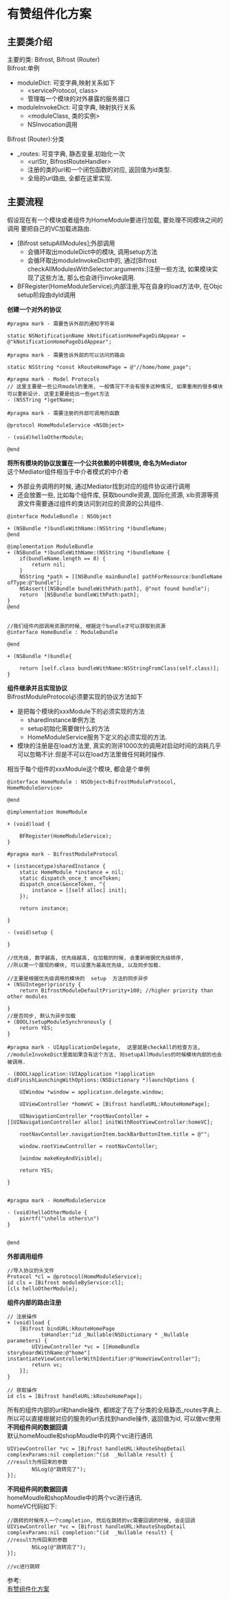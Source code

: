 # 有赞组件化方案
## 主要类介绍
主要的类: Bifrost, Bifrost (Router)  
Bifrost:单例  
- moduleDict: 可变字典,映射关系如下
    - <serviceProtocol, class>
    - 管理每一个模块的对外暴露的服务接口
- moduleInvokeDict: 可变字典, 映射执行关系
    - <moduleClass, 类的实例>
    - NSInvocation调用
    
Bifrost (Router):分类  
- _routes: 可变字典, 静态变量.初始化一次  
    - <urlStr, BifrostRouteHandler>
    - 注册的类的url和一个闭包函数的对应, 返回值为id类型.
    - 全局的url路由, 全都在这里实现.

## 主要流程
假设现在有一个模块或者组件为HomeModule要进行加载, 要处理不同模块之间的调用 
要把自己的VC加载进路由.
- [Bifrost setupAllModules];外部调用
    - 会循环取出moduleDict中的模块, 调用setup方法
    - 会循环取出moduleInvokeDict中的, 通过[Bifrost checkAllModulesWithSelector:arguments:]注册一些方法, 如果模块实现了这些方法, 那么也会进行invoke调用.
- BFRegister(HomeModuleService);内部注册,写在自身的load方法中, 在Objc setup阶段由dyld调用

**创建一个对外的协议**  
``` 
#pragma mark - 需要告诉外部的通知字符串

static NSNotificationName kNotificationHomePageDidAppear = @"kNotificationHomePageDidAppear";

#pragma mark - 需要告诉外部的可以访问的路由

static NSString *const kRouteHomePage = @"//home/home_page";

#pragma mark - Model Protocols
// 这里主要是一些公共model的重用, 一般情况下不会有很多这种情况, 如果重用的很多模块可以重新设计. 这里主要是给出一些get方法
- (NSSTring *)getName;

#pragma mark - 需要注册的外部可调用的函数

@protocol HomeModuleService <NSObject>

- (void)helloOtherModule;

@end
```
**将所有模块的协议放置在一个公共依赖的中转模块, 命名为Mediator**  
这个Mediator组件相当于中介者模式的中介者  
- 外部业务调用的时候, 通过Mediator找到对应的组件协议进行调用
- 还会放置一些, 比如每个组件库, 获取boundle资源, 国际化资源, xib资源等资源文件需要通过组件的类访问到对应的资源的公共组件.

``` 
@interface ModuleBundle : NSObject

+ (NSBundle *)bundleWithName:(NSString *)bundleName;
@end

@implementation ModuleBundle
+ (NSBundle *)bundleWithName:(NSString *)bundleName {
    if(bundleName.length == 0) {
        return nil;
    }
    NSString *path = [[NSBundle mainBundle] pathForResource:bundleName ofType:@"bundle"];
    NSAssert([NSBundle bundleWithPath:path], @"not found bundle");
    return  [NSBundle bundleWithPath:path];
}
@end


//我们组件内部调用资源的时候, 根据这个bundle才可以获取到资源
@interface HomeBundle : ModuleBundle

@end

+ (NSBundle *)bundle{

    return [self.class bundleWithName:NSStringFromClass(self.class)];
}
```
**组件继承并且实现协议**  
BifrostModuleProtocol必须要实现的协议方法如下  
- 是把每个模块的xxxModule下的必须实现的方法
    - sharedInstance单例方法
    - setup初始化需要做什么的方法
    - HomeModuleService服务下定义的必须实现的方法.
- 模块的注册是在load方法里, 真实的测评1000次的调用对启动时间的消耗几乎可以忽略不计.但是不可以在load方法里做任何耗时操作.  

相当于每个组件的xxxModule这个模块, 都会是个单例  
``` 
@interface HomeModule : NSObject<BifrostModuleProtocol, HomeModuleService>

@end

@implementation HomeModule

+ (void)load {

    BFRegister(HomeModuleService);
}

#pragma mark - BifrostModuleProtocol

+ (instancetype)sharedInstance {
    static HomeModule *instance = nil;
    static dispatch_once_t onceToken;
    dispatch_once(&onceToken, ^{
        instance = [[self alloc] init];
    });

    return instance;

}

- (void)setup {

}

//优先级, 数字越高, 优先级越高, 在加载的时候, 会重新根据优先级排序, 
//所以第一个展现的模块, 可以设置为最高优先级, 以及同步加载.

//主要是根据优先级调用的模块的  setup  方法的同步异步
+ (NSUInteger)priority {
    return BifrostModuleDefaultPriority+100; //higher priority than other modules

}
//是否同步, 默认为异步加载
+ (BOOL)setupModuleSynchronously {
    return YES;
}

#pragma mark - UIApplicationDelegate,  这里就是checkAll的检查方法,  
//moduleInvokeDict里面如果含有这个方法, 则setupAllModules的时候模块内部的也会被调用.

- (BOOL)application:(UIApplication *)application didFinishLaunchingWithOptions:(NSDictionary *)launchOptions {

    UIWindow *window = application.delegate.window;

    UIViewController *homeVC = [Bifrost handleURL:kRouteHomePage];

    UINavigationController *rootNavContoller = [[UINavigationController alloc] initWithRootViewController:homeVC];

    rootNavContoller.navigationItem.backBarButtonItem.title = @"";

    window.rootViewController = rootNavContoller;

    [window makeKeyAndVisible];

    return YES;

}


#pragma mark - HomeModuleService

- (void)helloOtherModule {
    pinrtf("\nhello others\n")
}


@end
```
**外部调用组件**  
``` 
//导入协议的头文件
Protocol *cl = @protocol(HomeModuleService);
id cls = [Bifrost moduleByService:cl];
[cls helloOtherModule];
```
**组件内部的路由注册**  
``` 
// 注册操作
+ (void)load {
    [Bifrost bindURL:kRouteHomePage
           toHandler:^id _Nullable(NSDictionary * _Nullable parameters) {
        UIViewController *vc = [[HomeBundle storyboardWithName:@"home"] instantiateViewControllerWithIdentifier:@"HomeViewController"];
        return vc;
    }];
}
```
``` 
// 获取操作
id cls = [Bifrost handleURL:kRouteHomePage];
```
所有的组件内部的url和handle操作, 都绑定了在了分类的全局静态_routes字典上. 所以可以直接根据对应的服务的url去找到handle操作, 返回值为id, 可以做vc使用  
**不同组件间的数据回调**  
默认homeMoudle和shopMoudle中的两个vc进行通讯  
``` 
UIViewController *vc = [Bifrost handleURL:kRouteShopDetail complexParams:nil completion:^(id  _Nullable result) {
//result为传回来的参数
        NSLog(@"跳转完了");
}];
```
**不同组件间的数据回调**  
homeMoudle和shopMoudle中的两个vc进行通讯.  
homeVC代码如下:  
``` 
//跳转的时候传入一个completion, 然后在跳转的vc需要回调的时候, 会走回调
UIViewController *vc = [Bifrost handleURL:kRouteShopDetail complexParams:nil completion:^(id  _Nullable result) {
//result为传回来的参数
        NSLog(@"跳转完了");
}];

//vc进行跳转
```

参考:  
[有赞组件化方案](https://juejin.cn/post/7004040038480625677)
